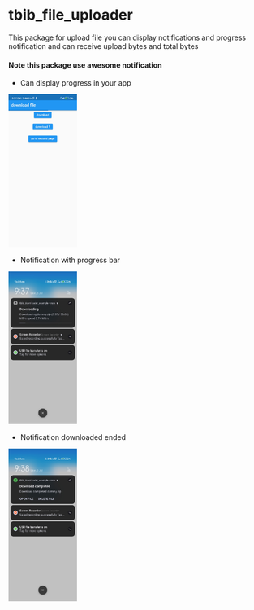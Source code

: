 # tbib_file_uploader

This package for upload file you can display notifications and progress notification and can receive upload bytes and total bytes

<h4> Note this package use awesome notification</h4>

- Can display progress in your app
  
<img  src="https://github.com/the-best-is-best/tbib_downloader/blob/master/github_assets/app.jpg?raw=true" height="300"></img>

- Notification with progress bar

<img  src="https://github.com/the-best-is-best/tbib_downloader/blob/master/github_assets/download_start.jpg?raw=true" height="300"></img>

- Notification downloaded ended

<img  src="https://github.com/the-best-is-best/tbib_downloader/blob/master/github_assets/download_completed.jpg?raw=true" height="300"></img>
